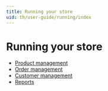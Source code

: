 ```yaml
---
title: Running your store
uid: th/user-guide/running/index
---
```


# Running your store

* [Product management](xref:th/user-guide/running/product-management/index)
* [Order management](xref:th/user-guide/running/order-management/index)
* [Customer management](xref:th/user-guide/running/customer-management/index)
* [Reports](xref:th/user-guide/running/reports/index)